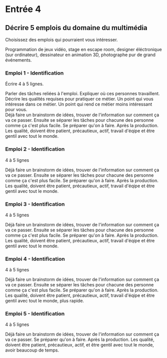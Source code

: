 # Entrée 4
## Décrire 5 emplois du domaine du multimédia
Choisissez des emplois qui pourraient vous intéresser.

Programmation de jeux vidéo, stage en escape room, designer éléctronique (sur ordinateur), dessinateur en animation 3D, photographe pur de grand événements.
### Emploi 1 - Identification
Écrire 4 à 5 lignes. 

Parler des tâches reliées à l'emploi. Expliquer où ces personnes travaillent. Décrire les qualités requises pour pratiquer ce métier. Un point qui vous intéresse dans ce métier. Un point qui rend ce métier moins intéressant pour vous.  
Déjà faire un brainstorm de idées, trouver de l'information sur comment ça va ce passer. Ensuite se séparer les tâches pour chacune des personne comme ça c'est plus facile. Se préparer qu'on à faire. Après la production. Les qualité, doivent être patient, précautieux, actif, travail d'éqipe et être gentil avec tout le monde.

### Emploi 2 - Identification
4 à 5 lignes

Déjà faire un brainstorm de idées, trouver de l'information sur comment ça va ce passer. Ensuite se séparer les tâches pour chacune des personne comme ça c'est plus facile. Se préparer qu'on à faire. Après la production. Les qualité, doivent être patient, précautieux, actif, travail d'éqipe et être gentil avec tout le monde.
### Emploi 3 - Identification
4 à 5 lignes 

Déjà faire un brainstorm de idées, trouver de l'information sur comment ça va ce passer. Ensuite se séparer les tâches pour chacune des personne comme ça c'est plus facile. Se préparer qu'on à faire. Après la production. Les qualité, doivent être patient, précautieux, actif, travail d'éqipe et être gentil avec tout le monde.
### Emploi 4 - Identification
4 à 5 lignes

Déjà faire un brainstorm de idées, trouver de l'information sur comment ça va ce passer. Ensuite se séparer les tâches pour chacune des personne comme ça c'est plus facile. Se préparer qu'on à faire. Après la production. Les qualité, doivent être patient, précautieux, actif, travail d'éqipe et être gentil avec tout le monde, plus rapide.
### Emploi 5 - Identification
4 à 5 lignes

Déjà faire un brainstorm de idées, trouver de l'information sur comment ça va ce passer.  Se préparer qu'on à faire. Après la production. Les qualité, doivent être patient, précautieux, actif, et être gentil avec tout le monde, avoir beaucoup de temps. 

